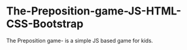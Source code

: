 # The-Preposition-game-JS-HTML-CSS-Bootstrap
The Preposition game- is a simple JS based game for kids.
